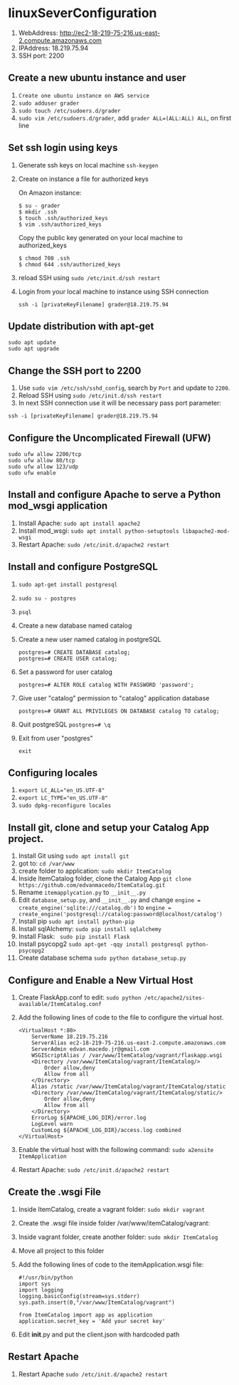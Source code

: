 # linuxSeverConfiguration
1. WebAddress: http://ec2-18-219-75-216.us-east-2.compute.amazonaws.com
2. IPAddress: 18.219.75.94
3. SSH port: 2200

## Create a new ubuntu instance and user
1. `Create one ubuntu instance on AWS service`
2. `sudo adduser grader`
3. `sudo touch /etc/sudoers.d/grader`
4. `sudo vim /etc/sudoers.d/grader`, add `grader ALL=(ALL:ALL) ALL`, on first line

## Set ssh login using keys
1. Generate ssh keys on local machine `ssh-keygen`
2. Create on instance a file for authorized keys

	On Amazon instance:
	```
	$ su - grader
	$ mkdir .ssh
	$ touch .ssh/authorized_keys
	$ vim .ssh/authorized_keys
	```
	Copy the public key generated on your local machine to authorized_keys
	```
	$ chmod 700 .ssh
	$ chmod 644 .ssh/authorized_keys
	```
	
3. reload SSH using `sudo /etc/init.d/ssh restart`
4. Login from your local machine to instance using SSH connection

	`ssh -i [privateKeyFilename] grader@18.219.75.94`

## Update distribution with apt-get

	sudo apt update
	sudo apt upgrade

## Change the SSH port to 2200
1. Use `sudo vim /etc/ssh/sshd_config`, search by `Port` and update to `2200`.
2. Reload SSH using `sudo /etc/init.d/ssh restart`
3. In next SSH connection use it will be necessary pass port parameter:

```
ssh -i [privateKeyFilename] grader@18.219.75.94
```

## Configure the Uncomplicated Firewall (UFW)

	sudo ufw allow 2200/tcp
	sudo ufw allow 80/tcp
	sudo ufw allow 123/udp
	sudo ufw enable

## Install and configure Apache to serve a Python mod_wsgi application
1. Install Apache: `sudo apt install apache2`
2. Install mod_wsgi: `sudo apt install python-setuptools libapache2-mod-wsgi`
3. Restart Apache: `sudo /etc/init.d/apache2 restart`

## Install and configure PostgreSQL
1. `sudo apt-get install postgresql`
2. `sudo su - postgres`
3. `psql`
4. Create a new database named catalog
5. Create a new user named catalog in postgreSQL
	
	```
	postgres=# CREATE DATABASE catalog;
	postgres=# CREATE USER catalog;
	```
5. Set a password for user catalog
	
	```
	postgres=# ALTER ROLE catalog WITH PASSWORD 'password';
	```
6. Give user "catalog" permission to "catalog" application database
	
	```
	postgres=# GRANT ALL PRIVILEGES ON DATABASE catalog TO catalog;
	```
7. Quit postgreSQL `postgres=# \q`
8. Exit from user "postgres" 
	
	```
	exit
	```
## Configuring locales
1. `export LC_ALL="en_US.UTF-8"`
2. `export LC_TYPE="en_US.UTF-8"`
3. `sudo dpkg-reconfigure locales`

## Install git, clone and setup your Catalog App project.
1. Install Git using `sudo apt install git`
2. got to: `cd /var/www`
3. create folder to application: `sudo mkdir ItemCatalog`
4. Inside ItemCatalog folder, clone the Catalog App `git clone https://github.com/edvanmacedo/ItemCatalog.git`
5. Rename `itemapplycation.py` to `__init__.py`
6. Edit `database_setup.py`, and `__init__.py` and change `engine = create_engine('sqlite:///catalog.db')` to `engine = create_engine('postgresql://catalog:password@localhost/catalog')`
7. Install pip `sudo apt install python-pip`
8. Install sqlAlchemy: `sudo pip install sqlalchemy`
9. Install Flask: ` sudo pip install Flask`
10. Install psycopg2 `sudo apt-get -qqy install postgresql python-psycopg2`
11. Create database schema `sudo python database_setup.py`

## Configure and Enable a New Virtual Host
1. Create FlaskApp.conf to edit: `sudo python /etc/apache2/sites-available/ItemCatalog.conf`
2. Add the following lines of code to the file to configure the virtual host. 
	
	```
	<VirtualHost *:80>
        ServerName 18.219.75.216
        ServerAlias ec2-18-219-75-216.us-east-2.compute.amazonaws.com
        ServerAdmin edvan.macedo.jr@gmail.com
        WSGIScriptAlias / /var/www/ItemCatalog/vagrant/flaskapp.wsgi
        <Directory /var/www/ItemCatalog/vagrant/ItemCatalog/>
            Order allow,deny
            Allow from all
        </Directory>
        Alias /static /var/www/ItemCatalog/vagrant/ItemCatalog/static
        <Directory /var/www/ItemCatalog/vagrant/ItemCatalog/static/>
            Order allow,deny
            Allow from all
        </Directory>
        ErrorLog ${APACHE_LOG_DIR}/error.log
        LogLevel warn
        CustomLog ${APACHE_LOG_DIR}/access.log combined
    </VirtualHost>
	```
3. Enable the virtual host with the following command: `sudo a2ensite ItemApplication`
4. Restart Apache: `sudo /etc/init.d/apache2 restart`

## Create the .wsgi File
1. Inside ItemCatalog, create a vagrant folder: `sudo mkdir vagrant`
2. Create the .wsgi file inside folder /var/www/itemCatalog/vagrant:
3. Inside vagrant folder, create another folder: `sudo mkdir ItemCatalog`
4. Move all project to this folder
5. Add the following lines of code to the itemApplication.wsgi file:
	
	```
	#!/usr/bin/python
	import sys
	import logging
	logging.basicConfig(stream=sys.stderr)
	sys.path.insert(0,"/var/www/ItemCatalog/vagrant")

	from ItemCatalog import app as application
	application.secret_key = 'Add your secret key'
	```

6. Edit __init__.py and put the client.json with hardcoded path

## Restart Apache
1. Restart Apache `sudo /etc/init.d/apache2 restart `

